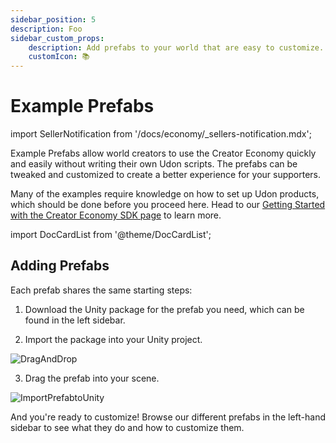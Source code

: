 ```yaml
---
sidebar_position: 5
description: Foo
sidebar_custom_props:
    description: Add prefabs to your world that are easy to customize.
    customIcon: 📚
---
```


# Example Prefabs

import SellerNotification from '/docs/economy/_sellers-notification.mdx';

<SellerNotification/>

Example Prefabs allow world creators to use the Creator Economy quickly and easily without writing their own Udon scripts. The prefabs can be tweaked and customized to create a better experience for your supporters.

Many of the examples require knowledge on how to set up Udon products, which should be done before you proceed here. Head to our [Getting Started with the Creator Economy SDK page](/economy/sdk/getting-started/) to learn more.

import DocCardList from '@theme/DocCardList';

<DocCardList />

## Adding Prefabs

Each prefab shares the same starting steps:

1. Download the Unity package for the prefab you need, which can be found in the left sidebar.

2. Import the package into your Unity project.

![DragAndDrop](/img/economy/examples/Importing-Package_Drag-and-Drop.png "Drag your prefab into Unity.")

3. Drag the prefab into your scene.

![ImportPrefabtoUnity](/img/economy/examples/Importing-Package_Place-In-Scene.png "Drag your prefab into the scene.")

And you're ready to customize! Browse our different prefabs in the left-hand sidebar to see what they do and how to customize them.

